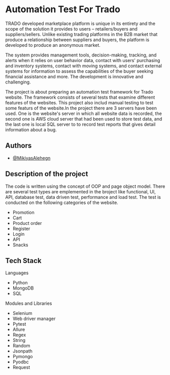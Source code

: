 
# Automation Test For Trado
TRADO developed marketplace platform is unique in its entirety and the scope of the solution it provides to users – retailers/buyers and suppliers/sellers. Unlike existing trading platforms in the B2B market that produce a relationship between suppliers and buyers, the platform is developed to produce an anonymous market.


The system provides management tools, decision-making, tracking, and alerts when it relies on user behavior data, contact with users' purchasing and inventory systems, contact with moving systems, and contact external systems for information to assess the capabilities of the buyer seeking financial assistance and more. The development is innovative and challenging.


The project is about preparing an automation test framework for Trado website. The framework consists of several tests that examine different features of the websites. This project also includ manual testing to test some featurs of the website.In the project there are 3 servers have been used. One is the website's server in which all website data is recorded, the second one is AWS cloud server that had been used to store test data, and the last one is local SQL server to to record test reports that gives detail information about a bug.




## Authors

- [@MikiyasAlehegn](https://github.com/mikiyasalehegn)


## Description of the project

The code is written using the concept of OOP and page object  model. There are several test types are emplemented in the broject like functional, UI, API, database test, data driven test, performance and load test. The test is conducted on the following categories of the website.

- Promotion
- Cart
- Product order
- Register
- Login
- API
- Snacks




## Tech Stack

Languages
- Python
- MongoDB
- SQL

Modules and Libraries
- Selenium
- Web driver manager
- Pytest
- Allure
- Regex
- String
- Random
- Jsonpath
- Pymongo
- Pyodbc
- Request

